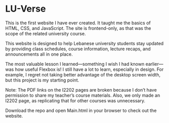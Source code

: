 # LU-Verse

This is the first website I have ever created. It taught me the basics of HTML, CSS, and JavaScript.
The site is frontend-only, as that was the scope of the related university course.

This website is designed to help Lebanese university students stay updated by providing class schedules, course information, lecture recaps, and announcements all in one place.

The most valuable lesson I learned—something I wish I had known earlier—was how useful Flexbox is!
I still have a lot to learn, especially in design. For example, I regret not taking better advantage of the desktop screen width, but this project is my starting point.

Note: The PDF links on the I2202 pages are broken because I don’t have permission to share my teacher’s course materials.
Also, we only made an I2202 page, as replicating that for other courses was unnecessary.

Download the repo and open Main.html in your browser to check out the website.
